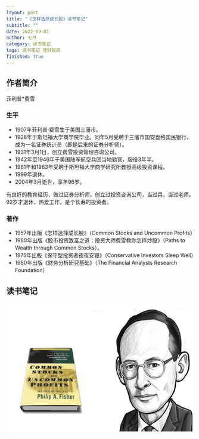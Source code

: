 ```yaml
---
layout: post
title: "《怎样选择成长股》读书笔记"
subtitle: ""
date: 2022-09-01
author: 七月
category: 读书笔记
tags: 读书笔记 理财投资
finished: True
---
```


## 作者简介

菲利普*费雪

### 生平

- 1907年菲利普·费雪生于美国三藩市。
- 1928年于斯坦福大学商学院毕业。同年5月受聘于三藩市国安盎格国民银行，成为一名证券统计员（即是后来的证券分析师）。
- 1931年3月1日，创立费雪投资管理咨询公司。
- 1942年至1946年于美国陆军航空兵团当地勤官，服役3年半。
- 1961年和1963年受聘于斯坦福大学商学研究所教授高级投资课程。
- 1999年退休。
- 2004年3月逝世，享年96岁。

有良好的教育经历，做过证券分析师，创立过投资咨询公司，当过兵，当过老师。92岁才退休，热爱工作，是个长寿的投资者。

### 著作

- 1957年出版《怎样选择成长股》（Common Stocks and Uncommon Profits）
- 1960年出版《股市投资致富之道：投资大师费雪教你怎样炒股》（Paths to Wealth through Common Stocks）。
- 1975年出版《保守型投资者夜夜安寝》（Conservative Investors Sleep Well）
- 1980年出版《财务分析研究基础》（The Financial Analysts Research Foundation）

## 读书笔记

![image-20220901174422605](/img//image-20220901174422605.png)
